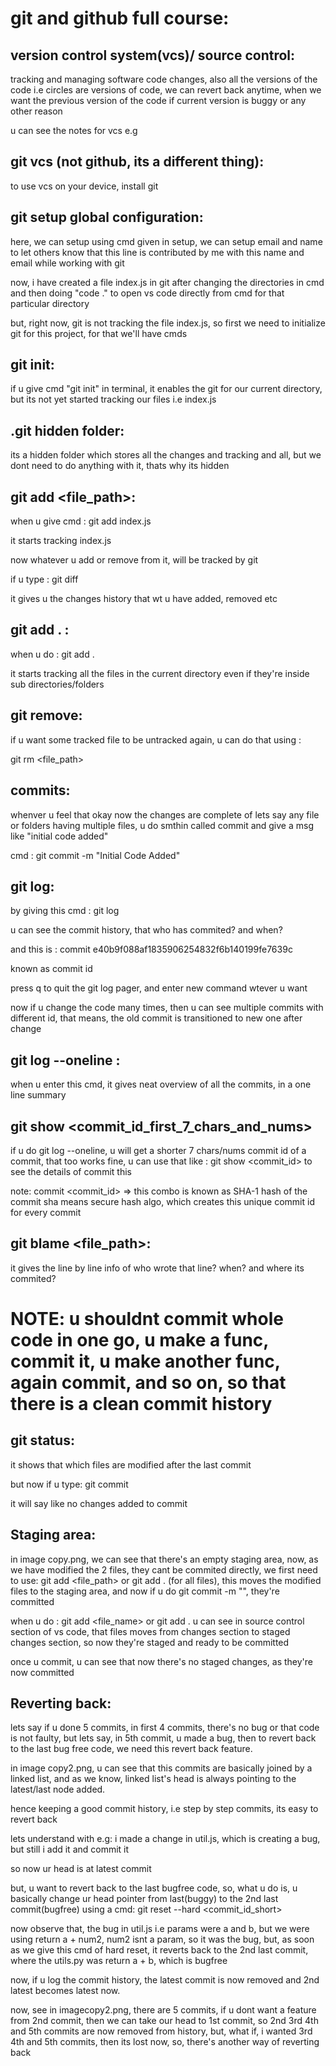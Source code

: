 # git and github full course:

## version control system(vcs)/ source control: 

tracking and managing software code changes, also all the versions of the code i.e circles are versions of code, we can revert back anytime, when we want the previous version of the code if current version is buggy or any other reason

u can see the notes for vcs e.g

## git vcs (not github, its a different thing):

to use vcs on your device, install git

## git setup global configuration:

here, we can setup using cmd given in setup, we can setup email and name to let others know that this line is contributed by me with this name and email while working with git

now, i have created a file index.js in git after changing the directories in cmd and then doing "code ." to open vs code directly from cmd for that particular directory

but, right now, git is not tracking the file index.js, so first we need to initialize git for this project, for that we'll have cmds

## git init:

if u give cmd "git init" in terminal, it enables the git for our current directory, but its not yet started tracking our files i.e index.js


## .git hidden folder:

its a hidden folder which stores all the changes and tracking and all, but we dont need to do anything with it, thats why its hidden

## git add <file_path>:

when u give cmd : git add index.js

it starts tracking index.js

now whatever u add or remove from it, will be tracked by git

if u type : git diff

it gives u the changes history that wt u have added, removed etc

## git add . :

when u do : git add .

it starts tracking all the files in the current directory even if they're inside sub directories/folders

## git remove:

if u want some tracked file to be untracked again, u can do that using :

git rm <file_path>


## commits:

whenver u feel that okay now the changes are complete of lets say any file or folders having multiple files, u do smthin called commit and give a msg like "initial code added" 

cmd : git commit -m "Initial Code Added"


## git log:

by giving this cmd : git log

u can see the commit history, that who has commited? and when? 

and this is : commit e40b9f088af1835906254832f6b140199fe7639c

known as commit id

press q to quit the git log pager, and enter new command wtever u want

now if u change the code many times, then u can see multiple commits with different id, that means, the old commit is transitioned to new one after change

## git log --oneline :
when u enter this cmd, it gives neat overview of all the commits, in a one line summary

## git show <commit_id_first_7_chars_and_nums>
if u do git log --oneline, u will get a shorter 7 chars/nums commit id of a commit, that too works fine, u can use that like : git show <commit_id> to see the details of commit this

note: commit <commit_id> => this combo is known as SHA-1 hash of the commit
sha means secure hash algo, which creates this unique commit id for every commit

## git blame <file_path>:
it gives the line by line info of who wrote that line? when? and where its commited? 

# NOTE: u shouldnt commit whole code in one go, u make a func, commit it, u make another func, again commit, and so on, so that there is a clean commit history

## git status:
it shows that which files are modified after the last commit

but now if u type: git commit

it will say like no changes added to commit

## Staging area:
in image copy.png, we can see that there's an empty staging area, now, as we have modified the 2 files, they cant be commited directly, we first need to use: git add <file_path> or git add . (for all files), this moves the modified files to the staging area, and now if u do git commit -m "<message>", they're committed


when u do : git add <file_name> or git add . 
u can see in source control section of vs code, that files moves from changes section to staged changes section, so now they're staged and ready to be committed

once u commit, u can see that now there's no staged changes, as they're now committed


## Reverting back:
lets say if u done 5 commits, in first 4 commits, there's no bug or that code is not faulty, but lets say, in 5th commit, u made a bug, then to revert back to the last bug free code, we need this revert back feature. 

in image copy2.png, u can see that this commits are basically joined by a linked list, and as we know, linked list's head is always pointing to the latest/last node added. 

hence keeping a good commit history, i.e step by step commits, its easy to revert back

lets understand with e.g:
i made a change in util.js, which is creating a bug, but still i add it and commit it

so now ur head is at latest commit

but, u want to revert back to the last bugfree code, so, what u do is, u basically change ur head pointer from last(buggy) to the 2nd last commit(bugfree) using a cmd: git reset --hard <commit_id_short>

now observe that, the bug in util.js i.e params were a and b, but we were using return a + num2, num2 isnt a param, so it was the bug, but, as soon as we give this cmd of hard reset, it reverts back to the 2nd last commit, where the utils.py was return a + b, which is bugfree

now, if u log the commit history, the latest commit is now removed and 2nd latest becomes latest now. 


now, see in imagecopy2.png, there are 5 commits, if u dont want a feature from 2nd commit, then we can take our head to 1st commit, so 2nd 3rd 4th and 5th commits are now removed from history, but, what if, i wanted 3rd 4th and 5th commits, then its lost now, so, there's another way of reverting back